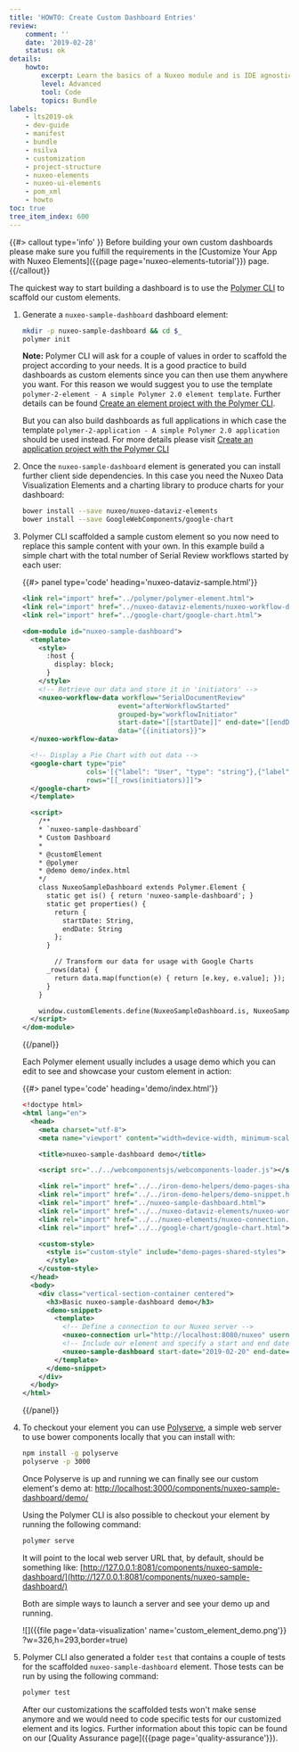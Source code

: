 ```yaml
---
title: 'HOWTO: Create Custom Dashboard Entries'
review:
    comment: ''
    date: '2019-02-28'
    status: ok
details:
    howto:
        excerpt: Learn the basics of a Nuxeo module and is IDE agnostic.
        level: Advanced
        tool: Code
        topics: Bundle
labels:
    - lts2019-ok
    - dev-guide
    - manifest
    - bundle
    - nsilva
    - customization
    - project-structure  
    - nuxeo-elements
    - nuxeo-ui-elements
    - pom_xml
    - howto
toc: true
tree_item_index: 600
---
```


{{#> callout type='info' }}
Before building your own custom dashboards please make sure you fulfill the requirements in the [Customize Your App with Nuxeo Elements]({{page page='nuxeo-elements-tutorial'}}) page.
{{/callout}}

The quickest way to start building a dashboard is to use the [Polymer CLI](https://github.com/Polymer/tools/tree/master/packages/cli) to scaffold our custom elements.

1.  Generate a `nuxeo-sample-dashboard` dashboard element:

    ```bash
    mkdir -p nuxeo-sample-dashboard && cd $_
    polymer init
    ```

    **Note:** Polymer CLI will ask for a couple of values in order to scaffold the project according to your needs. It is a good practice to build dashboards as custom elements since you can then use them anywhere you want. For this reason we would suggest you to use the template `polymer-2-element - A simple Polymer 2.0 element template`. Further details can be found [Create an element project with the Polymer CLI](https://polymer-library.polymer-project.org/2.0/docs/tools/create-element-polymer-cli).

    But you can also build dashboards as full applications in which case the template `polymer-2-application - A simple Polymer 2.0 application` should be used instead. For more details please visit [Create an application project with the Polymer CLI](https://polymer-library.polymer-project.org/2.0/docs/tools/create-app-polymer-cli)

2.  Once the `nuxeo-sample-dashboard` element is generated you can install further client side dependencies. In this case you need the Nuxeo Data Visualization Elements and a charting library to produce charts for your dashboard:

    ```bash
    bower install --save nuxeo/nuxeo-dataviz-elements
    bower install --save GoogleWebComponents/google-chart
    ```

3.  Polymer CLI scaffolded a sample custom element so you now need to replace this sample content with your own. In this example build a simple chart with the total number of Serial Review workflows started by each user:

    {{#> panel type='code' heading='nuxeo-dataviz-sample.html'}}

    ```xml
    <link rel="import" href="../polymer/polymer-element.html">
    <link rel="import" href="../nuxeo-dataviz-elements/nuxeo-workflow-data.html">
    <link rel="import" href="../google-chart/google-chart.html">

    <dom-module id="nuxeo-sample-dashboard">
      <template>
        <style>
          :host {
            display: block;
          }
        </style>
        <!-- Retrieve our data and store it in 'initiators' -->
        <nuxeo-workflow-data workflow="SerialDocumentReview"
                            event="afterWorkflowStarted"
                            grouped-by="workflowInitiator"
                            start-date="[[startDate]]" end-date="[[endDate]]"
                            data="{{initiators}}">
      </nuxeo-workflow-data>

      <!-- Display a Pie Chart with out data -->
      <google-chart type="pie"
                    cols='[{"label": "User", "type": "string"},{"label": "Value", "type": "number"}]'
                    rows="[[_rows(initiators)]]">
      </google-chart>
      </template>

      <script>
        /**
        * `nuxeo-sample-dashboard`
        * Custom Dashboard
        *
        * @customElement
        * @polymer
        * @demo demo/index.html
        */
        class NuxeoSampleDashboard extends Polymer.Element {
          static get is() { return 'nuxeo-sample-dashboard'; }
          static get properties() {
            return {
              startDate: String,
              endDate: String
            };
          }

            // Transform our data for usage with Google Charts
          _rows(data) {
            return data.map(function(e) { return [e.key, e.value]; });
          }
        }

        window.customElements.define(NuxeoSampleDashboard.is, NuxeoSampleDashboard);
      </script>
    </dom-module>
    ```

    {{/panel}}

    Each Polymer element usually includes a usage demo which you can edit to see and showcase your custom element in action:

    {{#> panel type='code' heading='demo/index.html'}}

    ```xml
    <!doctype html>
    <html lang="en">
      <head>
        <meta charset="utf-8">
        <meta name="viewport" content="width=device-width, minimum-scale=1, initial-scale=1, user-scalable=yes">

        <title>nuxeo-sample-dashboard demo</title>

        <script src="../../webcomponentsjs/webcomponents-loader.js"></script>

        <link rel="import" href="../../iron-demo-helpers/demo-pages-shared-styles.html">
        <link rel="import" href="../../iron-demo-helpers/demo-snippet.html">
        <link rel="import" href="../nuxeo-sample-dashboard.html">
        <link rel="import" href="../../nuxeo-dataviz-elements/nuxeo-workflow-data.html">
        <link rel="import" href="../../nuxeo-elements/nuxeo-connection.html">
        <link rel="import" href="../../google-chart/google-chart.html">

        <custom-style>
          <style is="custom-style" include="demo-pages-shared-styles">
          </style>
        </custom-style>
      </head>
      <body>
        <div class="vertical-section-container centered">
          <h3>Basic nuxeo-sample-dashboard demo</h3>
          <demo-snippet>
            <template>
              <!-- Define a connection to our Nuxeo server -->
              <nuxeo-connection url="http://localhost:8080/nuxeo" username="Administrator" password="Administrator"></nuxeo-connection>
              <!-- Include our element and specify a start and end date -->
              <nuxeo-sample-dashboard start-date="2019-02-20" end-date="2019-02-28"></nuxeo-sample-dashboard>
            </template>
          </demo-snippet>
        </div>
      </body>
    </html>
    ```

    {{/panel}}
4.  To checkout your element you can use [Polyserve](https://github.com/Polymer/tools/tree/master/packages/polyserve), a simple web server to use bower components locally that you can install with:

    ```bash
    npm install -g polyserve
    polyserve -p 3000
    ```

    Once Polyserve is up and running we can finally see our custom element's demo at: [http://localhost:3000/components/nuxeo-sample-dashboard/demo/](http://localhost:3000/components/nuxeo-sample-dashboard/demo/)

    Using the Polymer CLI is also possible to checkout your element by running the following command:

    ```bash
    polymer serve
    ```

    It will point to the local web server URL that, by default, should be something like: [http://127.0.0.1:8081/components/nuxeo-sample-dashboard/](http://127.0.0.1:8081/components/nuxeo-sample-dashboard/)

    Both are simple ways to launch a server and see your demo up and running.

    ![]({{file page='data-visualization' name='custom_element_demo.png'}} ?w=326,h=293,border=true)

5. Polymer CLI also generated a folder `test` that contains a couple of tests for the scaffolded `nuxeo-sample-dashboard` element. Those tests can be run by using the following command:

    ```bash
    polymer test
    ```

    After our customizations the scaffolded tests won't make sense anymore and we would need to code specific tests for our customized element and its logics.
    Further information about this topic can be found on our [Quality Assurance page]({{page page='quality-assurance'}}).
